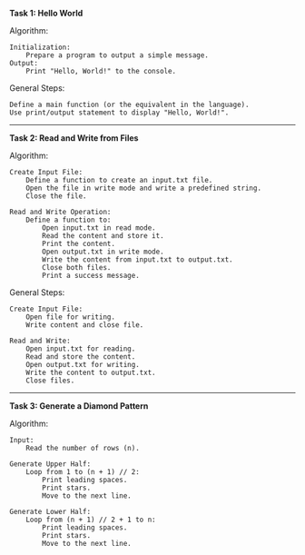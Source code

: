 <strong>Task 1: Hello World</strong>

Algorithm:

    Initialization:
        Prepare a program to output a simple message.
    Output:
        Print "Hello, World!" to the console.

General Steps:

    Define a main function (or the equivalent in the language).
    Use print/output statement to display "Hello, World!".

<hr>
<strong>Task 2: Read and Write from Files</strong>

Algorithm:

    Create Input File:
        Define a function to create an input.txt file.
        Open the file in write mode and write a predefined string.
        Close the file.

    Read and Write Operation:
        Define a function to:
            Open input.txt in read mode.
            Read the content and store it.
            Print the content.
            Open output.txt in write mode.
            Write the content from input.txt to output.txt.
            Close both files.
            Print a success message.

General Steps:

    Create Input File:
        Open file for writing.
        Write content and close file.

    Read and Write:
        Open input.txt for reading.
        Read and store the content.
        Open output.txt for writing.
        Write the content to output.txt.
        Close files.

<hr>
<strong>
  Task 3: Generate a Diamond Pattern
</strong>


Algorithm:

    Input:
        Read the number of rows (n).

    Generate Upper Half:
        Loop from 1 to (n + 1) // 2:
            Print leading spaces.
            Print stars.
            Move to the next line.

    Generate Lower Half:
        Loop from (n + 1) // 2 + 1 to n:
            Print leading spaces.
            Print stars.
            Move to the next line.
